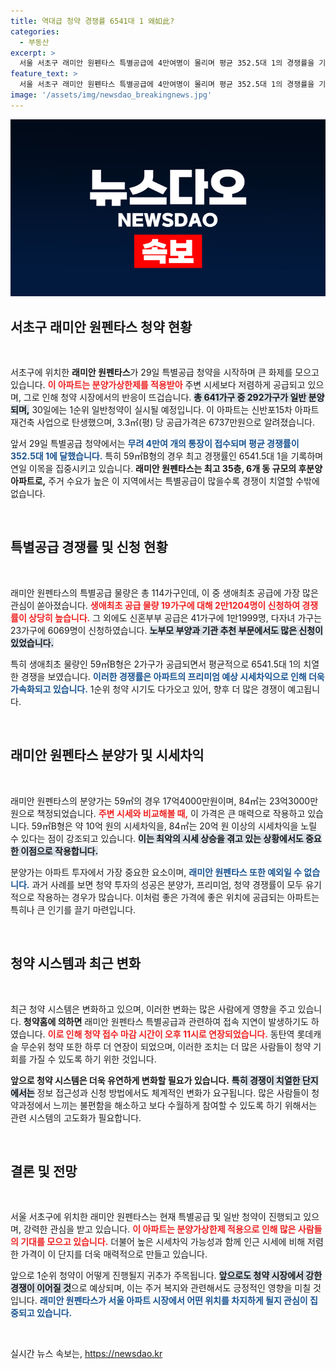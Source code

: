 ```yaml
---
title: 역대급 청약 경쟁률 6541대 1 왜如此?
categories:
  - 부동산
excerpt: >
  서울 서초구 래미안 원펜타스 특별공급에 4만여명이 몰리며 평균 352.5대 1의 경쟁률을 기록! 로또 청약으로 불리는 이 아파트, 시세차익 20억원 이상 가능? 클릭해 더 알아보세요!
feature_text: >
  서울 서초구 래미안 원펜타스 특별공급에 4만여명이 몰리며 평균 352.5대 1의 경쟁률을 기록! 로또 청약으로 불리는 이 아파트, 시세차익 20억원 이상 가능? 클릭해 더 알아보세요!
image: '/assets/img/newsdao_breakingnews.jpg'
---
```


<p><img src="/assets/img/newsdao_breakingnews.jpg" alt="firstkoreanews 속보" /></p>

<h2 data-ke-size="size26">서초구 래미안 원펜타스 청약 현황</h2>

<p data-ke-size="size16">&nbsp;</p>

<p>서초구에 위치한 <b>래미안 원펜타스</b>가 29일 특별공급 청약을 시작하며 큰 화제를 모으고 있습니다. <b><span style="color: #ee2323;">이 아파트는 분양가상한제를 적용받아</span></b> 주변 시세보다 저렴하게 공급되고 있으며, 그로 인해 청약 시장에서의 반응이 뜨겁습니다. <b><span style="background-color: #21538527;">총 641가구 중 292가구가 일반 분양되며,</span></b> 30일에는 1순위 일반청약이 실시될 예정입니다. 이 아파트는 신반포15차 아파트 재건축 사업으로 탄생했으며, 3.3㎡(평) 당 공급가격은 6737만원으로 알려졌습니다.</p>

<p>앞서 29일 특별공급 청약에서는 <b><span style="color: #1a5490;">무려 4만여 개의 통장이 접수되며 평균 경쟁률이 352.5대 1에 달했습니다.</span></b> 특히 59㎡B형의 경우 최고 경쟁률인 6541.5대 1을 기록하며 연일 이목을 집중시키고 있습니다. <b>래미안 원펜타스는 최고 35층, 6개 동 규모의 후분양 아파트로,</b> 주거 수요가 높은 이 지역에서는 특별공급이 많을수록 경쟁이 치열할 수밖에 없습니다.</p>

<p data-ke-size="size16">&nbsp;</p>

<h2 data-ke-size="size26">특별공급 경쟁률 및 신청 현황</h2>

<p data-ke-size="size16">&nbsp;</p>

<p>래미안 원펜타스의 특별공급 물량은 총 114가구인데, 이 중 생애최초 공급에 가장 많은 관심이 쏟아졌습니다. <b><span style="color: #ee2323;">생애최초 공급 물량 19가구에 대해 2만1204명이 신청하여 경쟁률이 상당히 높습니다.</span></b> 그 외에도 신혼부부 공급은 41가구에 1만1999명, 다자녀 가구는 23가구에 6069명이 신청하였습니다. <b><span style="background-color: #21538527;">노부모 부양과 기관 추천 부문에서도 많은 신청이 있었습니다.</span></b></p>

<p>특히 생애최초 물량인 59㎡B형은 2가구가 공급되면서 평균적으로 6541.5대 1의 치열한 경쟁을 보였습니다. <b><span style="color: #1a5490;">이러한 경쟁률은 아파트의 프리미엄 예상 시세차익으로 인해 더욱 가속화되고 있습니다.</span></b> 1순위 청약 시기도 다가오고 있어, 향후 더 많은 경쟁이 예고됩니다.</p>

<p data-ke-size="size16">&nbsp;</p>

<h2 data-ke-size="size26">래미안 원펜타스 분양가 및 시세차익</h2>

<p data-ke-size="size16">&nbsp;</p>

<p>래미안 원펜타스의 분양가는 59㎡의 경우 17억4000만원이며, 84㎡는 23억3000만원으로 책정되었습니다. <b><span style="color: #ee2323;">주변 시세와 비교해볼 때,</span></b> 이 가격은 큰 매력으로 작용하고 있습니다. 59㎡B형은 약 10억 원의 시세차익을, 84㎡는 20억 원 이상의 시세차익을 노릴 수 있다는 점이 강조되고 있습니다. <b><span style="background-color: #21538527;">이는 최악의 시세 상승을 겪고 있는 상황에서도 중요한 이점으로 작용합니다.</span></b></p>

<p>분양가는 아파트 투자에서 가장 중요한 요소이며, <b><span style="color: #1a5490;">래미안 원펜타스 또한 예외일 수 없습니다.</span></b> 과거 사례를 보면 청약 투자의 성공은 분양가, 프리미엄, 청약 경쟁률이 모두 유기적으로 작용하는 경우가 많습니다. 이처럼 좋은 가격에 좋은 위치에 공급되는 아파트는 특히나 큰 인기를 끌기 마련입니다.</p>

<p data-ke-size="size16">&nbsp;</p>

<h2 data-ke-size="size26">청약 시스템과 최근 변화</h2>

<p data-ke-size="size16">&nbsp;</p>

<p>최근 청약 시스템은 변화하고 있으며, 이러한 변화는 많은 사람에게 영향을 주고 있습니다. <b>청약홈에 의하면</b> 래미안 원펜타스 특별공급과 관련하여 접속 지연이 발생하기도 하였습니다. <b><span style="color: #ee2323;">이로 인해 청약 접수 마감 시간이 오후 11시로 연장되었습니다.</span></b> 동탄역 롯데캐슬 무순위 청약 또한 하루 더 연장이 되었으며, 이러한 조치는 더 많은 사람들이 청약 기회를 가질 수 있도록 하기 위한 것입니다.</p>

<p><b>앞으로 청약 시스템은 더욱 유연하게 변화할 필요가 있습니다.</b> <b><span style="background-color: #21538527;">특히 경쟁이 치열한 단지에서는</span></b> 정보 접근성과 신청 방법에서도 체계적인 변화가 요구됩니다. 많은 사람들이 청약과정에서 느끼는 불편함을 해소하고 보다 수월하게 참여할 수 있도록 하기 위해서는 관련 시스템의 고도화가 필요합니다.</p>

<p data-ke-size="size16">&nbsp;</p>

<h2 data-ke-size="size26">결론 및 전망</h2>

<p data-ke-size="size16">&nbsp;</p>

<p>서울 서초구에 위치한 래미안 원펜타스는 현재 특별공급 및 일반 청약이 진행되고 있으며, 강력한 관심을 받고 있습니다. <b><span style="color: #ee2323;">이 아파트는 분양가상한제 적용으로 인해 많은 사람들의 기대를 모으고 있습니다.</span></b> 더불어 높은 시세차익 가능성과 함께 인근 시세에 비해 저렴한 가격이 이 단지를 더욱 매력적으로 만들고 있습니다.</p>

<p>앞으로 1순위 청약이 어떻게 진행될지 귀추가 주목됩니다. <b><span style="background-color: #21538527;">앞으로도 청약 시장에서 강한 경쟁이 이어질 것</span></b>으로 예상되며, 이는 주거 복지와 관련해서도 긍정적인 영향을 미칠 것입니다. <b><span style="color: #1a5490;">래미안 원펜타스가 서울 아파트 시장에서 어떤 위치를 차지하게 될지 관심이 집중되고 있습니다.</span></b></p>

<p data-ke-size="size16">&nbsp;</p>
실시간 뉴스 속보는, <a href="https://newsdao.kr" rel="dofollow">https://newsdao.kr</a>


